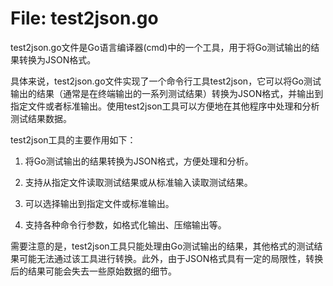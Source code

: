 # File: test2json.go

test2json.go文件是Go语言编译器(cmd)中的一个工具，用于将Go测试输出的结果转换为JSON格式。

具体来说，test2json.go文件实现了一个命令行工具test2json，它可以将Go测试输出的结果（通常是在终端输出的一系列测试结果）转换为JSON格式，并输出到指定文件或者标准输出。使用test2json工具可以方便地在其他程序中处理和分析测试结果数据。

test2json工具的主要作用如下：

1. 将Go测试输出的结果转换为JSON格式，方便处理和分析。

2. 支持从指定文件读取测试结果或从标准输入读取测试结果。

3. 可以选择输出到指定文件或标准输出。

4. 支持各种命令行参数，如格式化输出、压缩输出等。

需要注意的是，test2json工具只能处理由Go测试输出的结果，其他格式的测试结果可能无法通过该工具进行转换。此外，由于JSON格式具有一定的局限性，转换后的结果可能会失去一些原始数据的细节。

